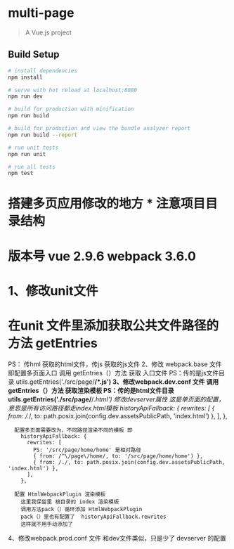 # multi-page

> A Vue.js project

## Build Setup

``` bash
# install dependencies
npm install

# serve with hot reload at localhost:8080
npm run dev

# build for production with minification
npm run build

# build for production and view the bundle analyzer report
npm run build --report

# run unit tests
npm run unit

# run all tests
npm test
```
# 搭建多页应用修改的地方 * 注意项目目录结构
# 版本号  vue 2.9.6 webpack 3.6.0 
# 1、修改unit文件
# 在unit 文件里添加获取公共文件路径的方法 getEntries
  PS： 传hml 获取的html文件，传js 获取的js文件
2、修改 webpack.base 文件 即配置多页面入口
  调用 getEntries（）方法 获取 入口文件 PS：传的是js文件目录 
     utils.getEntries('./src/page/**/*.js')
3、修改webpack.dev.conf 文件 
   调用 getEntries（）方法 获取渲染模板 PS：传的是html文件目录
     utils.getEntries('./src/page/**/*.html')
   修改devserver属性
      这是单页面的配置，意思是所有访问路径都走index.html模板
        historyApiFallback: {
          rewrites: [
            { from: /.*/, to: path.posix.join(config.dev.assetsPublicPath, 'index.html') },
          ],
        },

      配置多页面需要改为，不同路径渲染不同的模板 即
        historyApiFallback: {
          rewrites: [
            PS: '/src/page/home/home' 是相对路径
            { from: /^\/page\/home/, to: '/src/page/home/home') }, 
            { from: /./, to: path.posix.join(config.dev.assetsPublicPath, 'index.html') },
          ],
        },

      配置 HtmlWebpackPlugin 渲染模板
        这里我保留里 根目录的 index 渲染模板
        调用方法pack（）循环添加 HtmlWebpackPlugin 
        pack（）里也有配置了  historyApiFallback.rewrites
        这样就不用手动添加了
      
  4、修改webpack.prod.conf 文件
     和dev文件类似，只是少了 devserver 的配置


    
